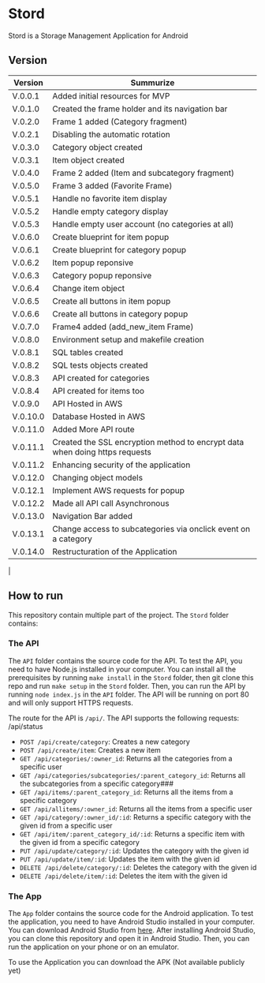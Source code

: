 # Stord
Stord is a Storage Management Application for Android

## Version
|Version| Summurize|
|-------|-------|
|V.0.0.1 | Added initial resources for MVP|
|V.0.1.0 | Created the frame holder and its navigation bar|
|V.0.2.0 | Frame 1 added (Category fragment)|
|V.0.2.1 | Disabling the automatic rotation|
|V.0.3.0 | Category object created|
|V.0.3.1 | Item object created|
|V.0.4.0 | Frame 2 added (Item and subcategory fragment)|
|V.0.5.0 | Frame 3 added (Favorite Frame)|
|V.0.5.1 | Handle no favorite item display|
|V.0.5.2 | Handle empty category display|
|V.0.5.3 | Handle empty user account (no categories at all)|
|V.0.6.0 |Create blueprint for item popup|
|V.0.6.1 |Create blueprint for category popup|
|V.0.6.2 |Item popup reponsive|
|V.0.6.3 |Category popup reponsive|
|V.0.6.4 |Change item object|
|V.0.6.5 |Create all buttons in item popup|
|V.0.6.6 |Create all buttons in category popup|
|V.0.7.0 |Frame4 added (add_new_item Frame) |
|V.0.8.0 |Environment setup and makefile creation|
|V.0.8.1 |SQL tables created|
|V.0.8.2 |SQL tests objects created|
|V.0.8.3 |API created for categories|
|V.0.8.4 |API created for items too|
|V.0.9.0 |API Hosted in AWS|
|V.0.10.0|Database Hosted in AWS|
|V.0.11.0|Added More API route|
|V.0.11.1|Created the SSL encryption method to encrypt data when doing https requests|
|V.0.11.2|Enhancing security of the application|
|V.0.12.0|Changing object models|
|V.0.12.1|Implement AWS requests for popup|
|V.0.12.2|Made all API call Asynchronous|
|V.0.13.0|Navigation Bar added|
|V.0.13.1|Change access to subcategories via onclick event on a category|
|V.0.14.0|Restructuration of the Application
|
## How to run
This repository contain multiple part of the project. The `Stord` folder contains:
### The API
The `API` folder contains the source code for the API. To test the API, you need to have Node.js installed in your computer. You can install all the prerequisites by running `make install` in the `Stord` folder, then git clone this repo and run `make setup` in the `Stord` folder. Then, you can run the API by running `node index.js` in the `API` folder. The API will be running on port 80 and will only support HTTPS requests.

The route for the API is `/api/`. The API supports the following requests:
/api/status
- `POST /api/create/category`: Creates a new category
- `POST /api/create/item`: Creates a new item
- `GET /api/categories/:owner_id`: Returns all the categories from a specific user
- `GET /api/categories/subcategories/:parent_category_id`: Returns all the subcategories from a specific category###
- `GET /api/items/:parent_category_id`: Returns all the items from a specific category
- `GET /api/allitems/:owner_id`: Returns all the items from a specific user
- `GET /api/category/:owner_id/:id`: Returns a specific category with the given id from a specific user
- `GET /api/item/:parent_category_id/:id`: Returns a specific item with the given id from a specific category
- `PUT /api/update/category/:id`: Updates the category with the given id
- `PUT /api/update/item/:id`: Updates the item with the given id
- `DELETE /api/delete/category/:id`: Deletes the category with the given id
- `DELETE /api/delete/item/:id`: Deletes the item with the given id

### The App
The `App` folder contains the source code for the Android application. To test the application, you need to have Android Studio installed in your computer. You can download Android Studio from [here](https://developer.android.com/studio). After installing Android Studio, you can clone this repository and open it in Android Studio. Then, you can run the application on your phone or on an emulator.

To use the Application you can download the APK (Not available publicly yet)
